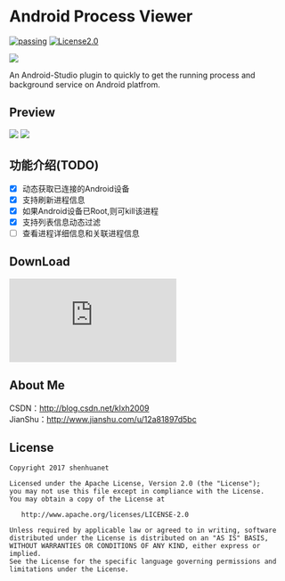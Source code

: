 # Android Process Viewer
[![passing](https://img.shields.io/travis/rust-lang/rust/master.svg)](#)
[![License2.0](https://img.shields.io/badge/license-Apache%202.0-blue.svg)](https://www.apache.org/licenses/LICENSE-2.0.html)

![](https://github.com/shenhuanet/AndroidProcessViewer-idea/blob/master/resources/icons/icon_logo_100x100.png)

An Android-Studio plugin to quickly to get the running process and background service on Android platfrom.

## Preview
![](https://github.com/shenhuanet/AndroidProcessViewer-idea/blob/master/screenshot/pic_001.png)
![](https://github.com/shenhuanet/AndroidProcessViewer-idea/blob/master/screenshot/pic_002.png)

## 功能介绍(TODO)
- [x] 动态获取已连接的Android设备
- [x] 支持刷新进程信息
- [x] 如果Android设备已Root,则可kill该进程
- [x] 支持列表信息动态过滤
- [ ] 查看进程详细信息和关联进程信息

## DownLoad
![Version 1.0](https://github.com/shenhuanet/AndroidProcessViewer-idea/blob/master/AndroidProcessViewer-idea-1.0.jar)

## About Me
CSDN：http://blog.csdn.net/klxh2009<br>
JianShu：http://www.jianshu.com/u/12a81897d5bc

## License

    Copyright 2017 shenhuanet

    Licensed under the Apache License, Version 2.0 (the "License");
    you may not use this file except in compliance with the License.
    You may obtain a copy of the License at

       http://www.apache.org/licenses/LICENSE-2.0

    Unless required by applicable law or agreed to in writing, software
    distributed under the License is distributed on an "AS IS" BASIS,
    WITHOUT WARRANTIES OR CONDITIONS OF ANY KIND, either express or implied.
    See the License for the specific language governing permissions and
    limitations under the License.